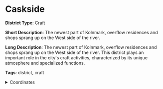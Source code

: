 # Caskside

**District Type**: Craft

**Short Description**: The newest part of Kolnmark, overflow residences and shops sprang up on the West side of the river.

**Long Description**: The newest part of Kolnmark, overflow residences and shops sprang up on the West side of the river. This district plays an important role in the city's craft activities, characterized by its unique atmosphere and specialized functions.

**Tags**: district, craft

<details>
<summary>Coordinates</summary>

- [1544, 4250]
- [1412, 4312]
- [1232, 3922]
- [1110, 3778]
- [626, 4222]
- [476, 3928]
- [496, 3536]
- [716, 3312]
- [820, 3282]
- [846, 3316]
- [938, 3328]
- [992, 3374]
- [1250, 3206]
- [1314, 3236]
- [1424, 3408]
- [1438, 3626]
- [1528, 3788]
- [1568, 3940]
- [1558, 4128]
- [1496, 4154]
- [1520, 4220]

</details>

